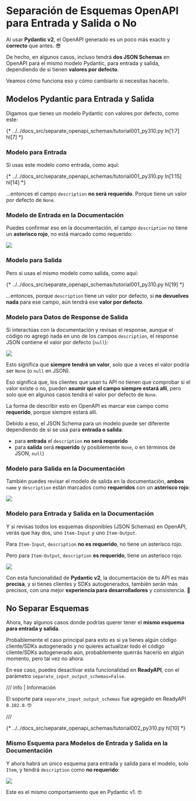 # Separación de Esquemas OpenAPI para Entrada y Salida o No

Al usar **Pydantic v2**, el OpenAPI generado es un poco más exacto y **correcto** que antes. 😎

De hecho, en algunos casos, incluso tendrá **dos JSON Schemas** en OpenAPI para el mismo modelo Pydantic, para entrada y salida, dependiendo de si tienen **valores por defecto**.

Veamos cómo funciona eso y cómo cambiarlo si necesitas hacerlo.

## Modelos Pydantic para Entrada y Salida

Digamos que tienes un modelo Pydantic con valores por defecto, como este:

{* ../../docs_src/separate_openapi_schemas/tutorial001_py310.py ln[1:7] hl[7] *}

### Modelo para Entrada

Si usas este modelo como entrada, como aquí:

{* ../../docs_src/separate_openapi_schemas/tutorial001_py310.py ln[1:15] hl[14] *}

...entonces el campo `description` **no será requerido**. Porque tiene un valor por defecto de `None`.

### Modelo de Entrada en la Documentación

Puedes confirmar eso en la documentación, el campo `description` no tiene un **asterisco rojo**, no está marcado como requerido:

<div class="screenshot">
<img src="/img/tutorial/separate-openapi-schemas/image01.png">
</div>

### Modelo para Salida

Pero si usas el mismo modelo como salida, como aquí:

{* ../../docs_src/separate_openapi_schemas/tutorial001_py310.py hl[19] *}

...entonces, porque `description` tiene un valor por defecto, si **no devuelves nada** para ese campo, aún tendrá ese **valor por defecto**.

### Modelo para Datos de Response de Salida

Si interactúas con la documentación y revisas el response, aunque el código no agregó nada en uno de los campos `description`, el response JSON contiene el valor por defecto (`null`):

<div class="screenshot">
<img src="/img/tutorial/separate-openapi-schemas/image02.png">
</div>

Esto significa que **siempre tendrá un valor**, solo que a veces el valor podría ser `None` (o `null` en JSON).

Eso significa que, los clientes que usan tu API no tienen que comprobar si el valor existe o no, pueden **asumir que el campo siempre estará allí**, pero solo que en algunos casos tendrá el valor por defecto de `None`.

La forma de describir esto en OpenAPI es marcar ese campo como **requerido**, porque siempre estará allí.

Debido a eso, el JSON Schema para un modelo puede ser diferente dependiendo de si se usa para **entrada o salida**:

* para **entrada** el `description` **no será requerido**
* para **salida** será **requerido** (y posiblemente `None`, o en términos de JSON, `null`)

### Modelo para Salida en la Documentación

También puedes revisar el modelo de salida en la documentación, **ambos** `name` y `description` están marcados como **requeridos** con un **asterisco rojo**:

<div class="screenshot">
<img src="/img/tutorial/separate-openapi-schemas/image03.png">
</div>

### Modelo para Entrada y Salida en la Documentación

Y si revisas todos los esquemas disponibles (JSON Schemas) en OpenAPI, verás que hay dos, uno `Item-Input` y uno `Item-Output`.

Para `Item-Input`, `description` **no es requerido**, no tiene un asterisco rojo.

Pero para `Item-Output`, `description` **es requerido**, tiene un asterisco rojo.

<div class="screenshot">
<img src="/img/tutorial/separate-openapi-schemas/image04.png">
</div>

Con esta funcionalidad de **Pydantic v2**, la documentación de tu API es más **precisa**, y si tienes clientes y SDKs autogenerados, también serán más precisos, con una mejor **experiencia para desarrolladores** y consistencia. 🎉

## No Separar Esquemas

Ahora, hay algunos casos donde podrías querer tener el **mismo esquema para entrada y salida**.

Probablemente el caso principal para esto es si ya tienes algún código cliente/SDKs autogenerado y no quieres actualizar todo el código cliente/SDKs autogenerado aún, probablemente querrás hacerlo en algún momento, pero tal vez no ahora.

En ese caso, puedes desactivar esta funcionalidad en **ReadyAPI**, con el parámetro `separate_input_output_schemas=False`.

/// info | Información

El soporte para `separate_input_output_schemas` fue agregado en ReadyAPI `0.102.0`. 🤓

///

{* ../../docs_src/separate_openapi_schemas/tutorial002_py310.py hl[10] *}

### Mismo Esquema para Modelos de Entrada y Salida en la Documentación

Y ahora habrá un único esquema para entrada y salida para el modelo, solo `Item`, y tendrá `description` como **no requerido**:

<div class="screenshot">
<img src="/img/tutorial/separate_openapi_schemas/image05.png">
</div>

Este es el mismo comportamiento que en Pydantic v1. 🤓
